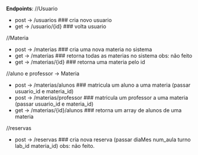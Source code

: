 **Endpoints**:
//Usuario
- post -> /usuarios ### cria novo usuario
- get -> /usuario/{id} ### volta usuario 

//Materia
- post -> /materias  ### cria uma nova materia no sistema
- get -> /materias   ### retorna todas as materias no sistema  obs: não feito
- get -> /materias/{id}  ### retorna uma materia pelo id

//aluno e professor -> Materia
- post -> /materias/alunos  ### matricula um aluno a uma materia (passar usuario_id e materia_id)
- post -> /materias/professor  ### matricula um professor a uma materia (passar usuario_id e materia_id)
- get -> /materias/{id}/alunos  ### retorna um array de alunos de uma materia


//reservas
- post -> /reservas   ### cria nova reserva (passar  diaMes num_aula turno lab_id materia_id) obs: não feito.